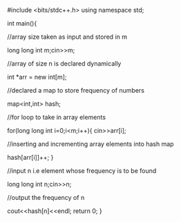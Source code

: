 #include <bits/stdc++.h>
using namespace std;

int main(){

//array size taken as input and stored in m

long long int m;cin>>m;

//array of size n is declared dynamically

int \*arr = new int[m];

//declared a map to store frequency of numbers

map<int,int> hash;

//for loop to take in array elements 

for(long long int i=0;i<m;i++){
cin>>arr[i];

//inserting and incrementing array elements into hash map

hash[arr[i]]++;
}

//input n i.e element whose frequency is to be found

long long int n;cin>>n;

//output the frequency of n

cout<<hash[n]<<endl;
return 0;
}
